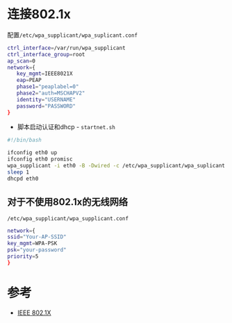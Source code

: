# 连接802.1x

配置`/etc/wpa_supplicant/wpa_suplicant.conf`

```bash
ctrl_interface=/var/run/wpa_supplicant  
ctrl_interface_group=root  
ap_scan=0  
network={  
   key_mgmt=IEEE8021X  
   eap=PEAP  
   phase1="peaplabel=0"  
   phase2="auth=MSCHAPV2"  
   identity="USERNAME"  
   password="PASSWORD"  
}
``` 

* 脚本启动认证和dhcp - `startnet.sh`

```bash
#!/bin/bash  
  
ifconfig eth0 up  
ifconfig eth0 promisc  
wpa_supplicant -i eth0 -B -Dwired -c /etc/wpa_supplicant/wpa_suplicant.conf  
sleep 1 
dhcpd eth0
```  

## 对于不使用802.1x的无线网络

`/etc/wpa_supplicant/wpa_supplicant.conf`

```bash
network={  
ssid="Your-AP-SSID"  
key_mgmt=WPA-PSK  
psk="your-password"  
priority=5  
} 
``` 

# 参考

* [IEEE 802.1X](https://en.wikipedia.org/wiki/IEEE_802.1X)